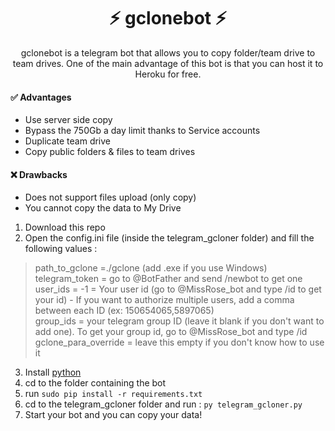 <h1 align="center">⚡ gclonebot ⚡<br></h1> 

<p align="center">gclonebot is a telegram bot that allows you to copy folder/team drive to team drives. One of the main advantage of this bot is that you can host it to Heroku for free.<p/>

#### ✅ Advantages
- Use server side copy
- Bypass the 750Gb a day limit thanks to Service accounts
- Duplicate team drive
- Copy public folders & files to team drives

#### ❌ Drawbacks
- Does not support files upload (only copy)
- You cannot copy the data to My Drive

1. Download this repo
2. Open the config.ini file (inside the telegram_gcloner folder) and fill the following values :
> path_to_gclone =./gclone  (add .exe if you use Windows)<br>
> telegram_token = go to @BotFather and send /newbot to get one<br>
> user_ids = -1 = Your user id (go to @MissRose_bot and type /id to get your id) - If you want to authorize multiple users, add a comma between each ID (ex: 150654065,5897065)<br>
> group_ids = your telegram group ID (leave it blank if you don't want to add one). To get your group id, go to @MissRose_bot and type /id<br>
> gclone_para_override = leave this empty if you don't know how to use it<br>
3. Install [python](https://www.python.org/downloads/)
4. cd to the folder containing the bot
5. run `sudo pip install -r requirements.txt`
6. cd to the telegram_gcloner folder and run : `py telegram_gcloner.py`
7. Start your bot and you can copy your data!
